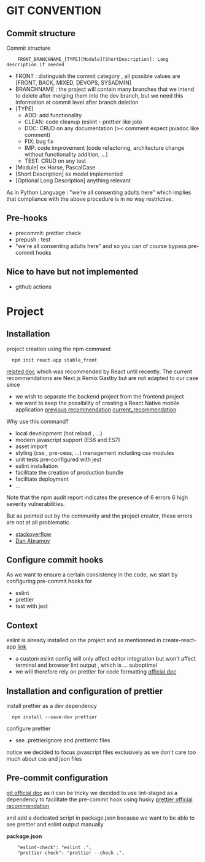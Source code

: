 # GIT CONVENTION 
## Commit structure 
Commit structure 
```
    FRONT_BRANCHNAME_[TYPE][Module][ShortDescription]: Long description if needed 
```
- FRONT : distinguish the commit category , all possible values are [FRONT, BACK, MIXED, DEVOPS, SYSADMIN]
- BRANCHNAME : the project will contain many branches that we intend to delete after merging them into the dev branch, but we need this information at commit level after branch deletion 
- [TYPE]
  - ADD: add functionality
  - CLEAN: code cleanup (eslint - prettier like job)
  - DOC: CRUD on any documentation (>< comment expect javadoc like comment)
  - FIX: bug fix 
  - IMP: code improvement (code refactoring, architecture change without functionality addition, ...)
  - TEST: CRUD on any test
- [Module] ex Horse, PascalCase
- [Short Description] ex model implemented 
- [Optional Long Description] anything relevant 

As in Python Language : "we're all consenting adults here" which implies that compliance with the above procedure is in no way restrictive. 

## Pre-hooks
- precommit: prettier check 
- prepush : test 
- "we're all consenting adults here" and so you can of course bypass pre-commit hooks 

## Nice to have but not implemented 
- github actions

# Project 
## Installation 
project creation using the npm command 
```
  npm init react-app stable_front
```
[related doc](https://create-react-app.dev/)
which was recommended by React until recently. 
The current recommendations are Next.js Remix Gastby but are not adapted to our case since 
- we wish to separate the backend project from the frontend project
- we want to keep the possibility of creating a React Native mobile application
[previous recommendation](https://legacy.reactjs.org/docs/create-a-new-react-app.html#:~:text=Create%20React%20App%20is%20a,single%2Dpage%20application%20in%20React.&text=npx%20on%20the%20first%20line,that%20comes%20with%20npm%205.2%2B.)
[current_recommendation](https://react.dev/learn/start-a-new-react-project#nextjs)

Why use this command?
- local development (hot reload , ...)
- modern javascript support (ES6 and ES7)
- asset import 
- styling (css , pre-cess, ...) management including css modules 
- unit tests pre-configured with jest 
- eslint installation 
- facilitate the creation of production bundle
- facilitate deployment 
- ...

Note that the npm audit report indicates the presence of 6 errors 6 high severity vulnerabilities.

But as pointed out by the community and the project creator, these errors are not at all problematic.
- [stackoverflow](https://stackoverflow.com/questions/72848628/why-am-i-getting-6-high-severity-vulnerabilities-on-using-create-react-app)
- [Dan Abramov](https://overreacted.io/npm-audit-broken-by-design/)

## Configure commit hooks 

As we want to ensure a certain consistency in the code, we start by configuring pre-commit hooks for 
- eslint 
- prettier
- test with jest 

## Context 

eslint is already installed on the project and as mentionned in create-react-app [link](https://create-react-app.dev/docs/setting-up-your-editor/)
- a custom eslint config will only affect editor integration but won't affect terminal and browser lint output , which is ... suboptimal 
- we will therefore rely on prettier for code formatting [official doc](https://prettier.io/docs/en/index.html)

## Installation and configuration of prettier
install prettier as a dev dependency
``` 
  npm install --save-dev prettier
```
configure prettier 
- see .prettierignore and prettierrc files 

notice we decided to focus javascript files exclusively as we don't care too much about css and json files 

## Pre-commit configuration 
[git official doc](https://git-scm.com/book/en/v2/Customizing-Git-Git-Hooks)
as it can be tricky we decided to use lint-staged as a dependency to facilitate the pre-commit hook using husky 
[prettier official recommendation](https://prettier.io/docs/en/precommit.html)

and add a dedicated script in package.json because we want to be able to see prettier and eslint output manually 

**package.json**
```
    "eslint-check": "eslint .",
    "prettier-check": "prettier --check .",
```







